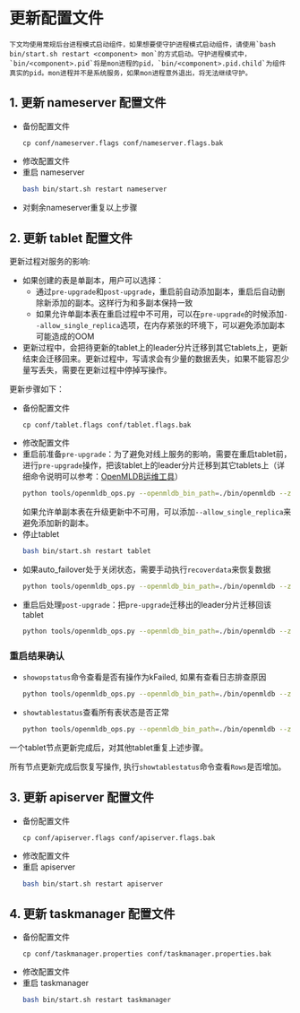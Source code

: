 # 更新配置文件

```{note}
下文均使用常规后台进程模式启动组件，如果想要使守护进程模式启动组件，请使用`bash bin/start.sh restart <component> mon`的方式启动。守护进程模式中，`bin/<component>.pid`将是mon进程的pid，`bin/<component>.pid.child`为组件真实的pid。mon进程并不是系统服务，如果mon进程意外退出，将无法继续守护。
```

## 1. 更新 nameserver 配置文件
* 备份配置文件
    ```
    cp conf/nameserver.flags conf/nameserver.flags.bak
    ```
* 修改配置文件
* 重启 nameserver
    ```bash
    bash bin/start.sh restart nameserver
    ```
* 对剩余nameserver重复以上步骤

## 2. 更新 tablet 配置文件

更新过程对服务的影响:
* 如果创建的表是单副本，用户可以选择：
   - 通过`pre-upgrade`和`post-upgrade`，重启前自动添加副本，重启后自动删除新添加的副本。这样行为和多副本保持一致
   - 如果允许单副本表在重启过程中不可用，可以在`pre-upgrade`的时候添加`--allow_single_replica`选项，在内存紧张的环境下，可以避免添加副本可能造成的OOM
* 更新过程中，会把待更新的tablet上的leader分片迁移到其它tablets上，更新结束会迁移回来。更新过程中，写请求会有少量的数据丢失，如果不能容忍少量写丢失，需要在更新过程中停掉写操作。

更新步骤如下：
* 备份配置文件
    ```
    cp conf/tablet.flags conf/tablet.flags.bak
    ```
* 修改配置文件
* 重启前准备`pre-upgrade`：为了避免对线上服务的影响，需要在重启tablet前，进行`pre-upgrade`操作，把该tablet上的leader分片迁移到其它tablets上（详细命令说明可以参考：[OpenMLDB运维工具](./openmldb_ops.md)）
    ```bash
    python tools/openmldb_ops.py --openmldb_bin_path=./bin/openmldb --zk_cluster=172.24.4.40:30481 --zk_root_path=/openmldb --cmd=pre-upgrade --endpoints=127.0.0.1:10921
    ```
  如果允许单副本表在升级更新中不可用，可以添加`--allow_single_replica`来避免添加新的副本。
* 停止tablet
    ```bash
    bash bin/start.sh restart tablet
    ```
* 如果auto\_failover处于关闭状态，需要手动执行`recoverdata`来恢复数据
    ```bash
    python tools/openmldb_ops.py --openmldb_bin_path=./bin/openmldb --zk_cluster=172.24.4.40:30481 --zk_root_path=/openmldb --cmd=recoverdata
    ```
* 重启后处理`post-upgrade`：把`pre-upgrade`迁移出的leader分片迁移回该tablet
    ```bash
    python tools/openmldb_ops.py --openmldb_bin_path=./bin/openmldb --zk_cluster=172.24.4.40:30481 --zk_root_path=/openmldb --cmd=post-upgrade --endpoints=127.0.0.1:10921
    ```
  
### 重启结果确认
* `showopstatus`命令查看是否有操作为kFailed, 如果有查看日志排查原因
    ```bash
    python tools/openmldb_ops.py --openmldb_bin_path=./bin/openmldb --zk_cluster=172.24.4.40:30481 --zk_root_path=/openmldb --cmd=showopstatus --filter=kFailed
    ```
* `showtablestatus`查看所有表状态是否正常
    ```bash
    python tools/openmldb_ops.py --openmldb_bin_path=./bin/openmldb --zk_cluster=172.24.4.40:30481 --zk_root_path=/openmldb --cmd=showtablestatus
    ```
一个tablet节点更新完成后，对其他tablet重复上述步骤。

所有节点更新完成后恢复写操作, 执行`showtablestatus`命令查看`Rows`是否增加。

## 3. 更新 apiserver 配置文件
* 备份配置文件
    ```
    cp conf/apiserver.flags conf/apiserver.flags.bak
    ```
* 修改配置文件
* 重启 apiserver
    ```bash
    bash bin/start.sh restart apiserver
    ```
## 4. 更新 taskmanager 配置文件
* 备份配置文件
    ```
    cp conf/taskmanager.properties conf/taskmanager.properties.bak
    ```
* 修改配置文件
* 重启 taskmanager
    ```bash
    bash bin/start.sh restart taskmanager
    ```